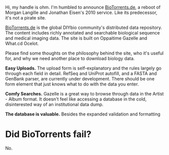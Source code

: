 Hi, my handle is ohm. I'm humbled to announce [BioTorrents.de](https://BioTorrents.de), a reboot of Morgan Langille and Jonathan Eisen's 2010 service. Like its predecessor, it's not a pirate site.

[BioTorrents.de](https://BioTorrents.de) is the global DIYbio community's distributed data repository. The content includes richly annotated and searchable biological sequence and medical imaging data. The site is built on Oppaitime Gazelle and What.cd Ocelot.

Please find some thoughts on the philosophy behind the site, who it's useful for, and why we need another place to download biology data.

**Easy Uploads.** The upload form is self-explanatory and the rules largely go through each field in detail. RefSeq and UniProt autofill, and a FASTA and GenBank parser, are currently under development. There should be one form element that just knows what to do with the data you enter.

**Comfy Searches.** Gazelle is a great way to browse through data in the Artist - Album format. It doesn't feel like accessing a database in the cold, disinterested way of an institutional data dump.

**The database is valuable.** Besides the expanded validation and formatting


# Did BioTorrents fail?

No.
